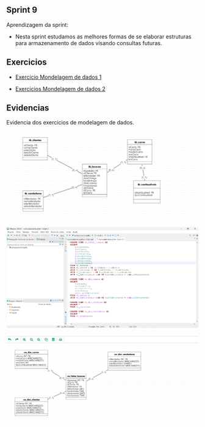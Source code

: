 ## Sprint 9

Aprendizagem da sprint:

- Nesta sprint estudamos as melhores formas de se elaborar estruturas para armazenamento de dados visando consultas futuras.


## Exercicios

- [Exercicio Mondelagem de dados 1](exercicios/exercicio_1/Script.sql)

- [Exercicios Mondelagem de dados 2](exercicios/exercicio_2/Script-2.sql)


## Evidencias

Evidencia dos exercicios de modelagem de dados.


![Evidencia 1](evidencias/evidencia_modelagem.png)

![Evidencia 2](evidencias/evidencia_modelagem_2.1.png)

![Evidencia 3](evidencias/evidencia_modelagem_3.png)
